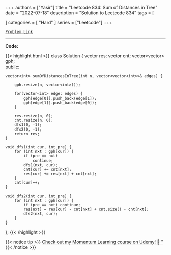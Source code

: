 
+++
authors = ["Yasir"]
title = "Leetcode 834: Sum of Distances in Tree"
date = "2022-07-18"
description = "Solution to Leetcode 834"
tags = [
    
]
categories = [
    "Hard"
]
series = ["Leetcode"]
+++



[`Problem Link`](https://leetcode.com/problems/sum-of-distances-in-tree/description/)

---

**Code:**

{{< highlight html >}}
class Solution {
    vector<int> res;
    vector<int> cnt;
    vector<vector<int>> gph;    
public:
    
    vector<int> sumOfDistancesInTree(int n, vector<vector<int>>& edges) {

        gph.resize(n, vector<int>());

        for(vector<int> edge: edges) {
            gph[edge[0]].push_back(edge[1]);
            gph[edge[1]].push_back(edge[0]);
        }

        res.resize(n, 0);
        cnt.resize(n, 0);
        dfs1(0, -1);
        dfs2(0, -1);        
        return res;
    }

    void dfs1(int cur, int pre) {
        for (int nxt : gph[cur]) {
            if (pre == nxt) 
                continue;
            dfs1(nxt, cur);
            cnt[cur] += cnt[nxt];
            res[cur] += res[nxt] + cnt[nxt];
        }
        cnt[cur]++;
    }

    void dfs2(int cur, int pre) {
        for (int nxt : gph[cur]) {
            if (pre == nxt) continue;
            res[nxt] = res[cur] - cnt[nxt] + cnt.size() - cnt[nxt];
            dfs2(nxt, cur);
        }
    }

};
{{< /highlight >}}


{{< notice tip >}}
[Check out my Momentum Learning course on Udemy! 🚀 "](https://www.udemy.com/course/blind-75-the-data-structures-and-algorithms-essentials/)
{{< /notice >}}

